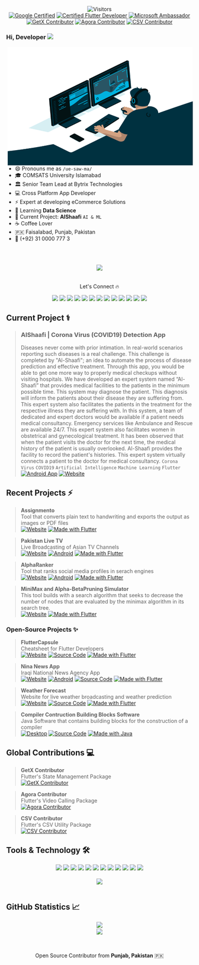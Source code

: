 
<div align="center">

![Visitors](https://visitor-badge.glitch.me/badge?page_id=UsamaSarwar.UsamaSarwar)<br>
[![Google Certified](https://img.shields.io/badge/Google_Certified-ID_MNEDRAHEE-2979FF?logo=google&logoColor=ffffff)](https://learndigital.withgoogle.com/digitalgarage/validate-certificate-code) [![Certified Flutter Developer](https://img.shields.io/badge/Certified_Flutter_Developer-London-00B8D4?logo=flutter&logoColor=ffffff)](https://www.appbrewery.co/) [![Microsoft Ambassador](https://img.shields.io/badge/Microsoft-Ambassador-2962FF?logo=microsoft&logoColor=ffffff)](https://givemycertificate.com/verify/2011002321000380) [![GetX Contributor](https://img.shields.io/badge/GetX-Contributor-D500F9?logo=hack-the-box&logoColor=ffffff)](https://github.com/jonataslaw/getx/graphs/contributors) [![Agora Contributor](https://img.shields.io/badge/Agora-Contributor-2962FF?logo=hack-the-box&logoColor=ffffff)](https://github.com/AgoraIO-Community/Agora-Flutter-Quickstart/graphs/contributors) [![CSV Contributor](https://img.shields.io/badge/CSV-Contributor-D500F9?logo=hack-the-box&logoColor=ffffff)](https://github.com/close2/csv/graphs/contributors)

</div>

### Hi, Developer <img src="https://media.giphy.com/media/hvRJCLFzcasrR4ia7z/giphy.gif" width="25px">
<img align="right" alt="Developer Usama Sarwar" src="code.gif" width="500" height="320" />

- 😄 Pronouns me as `/ue-saw-ma/`
- 🎓 COMSATS University Islamabad
- 🏛 Senior Team Lead at Bytrix Technologies
- 💻 Cross Platform App Developer
- ⚡ Expert at developing eCommerce Solutions
- 🌱 Learning **Data Science**
- 🔭 Current Project: **AlShaafi** `AI & ML`
- ☕️ Coffee Lover
- 🇵🇰 Faisalabad, Punjab, Pakistan
- 📱 (+92) 31 0000 777 3

<br><br>
<div align="center">
<a href="https://stars.github.com/nominate/">
    <img src="https://img.shields.io/badge/Nominate_Usama_as_GitHub_Star-@UsamaSarwar-D50000?logo=GitHub&logoColor=white"/>
</a>
<br><br>
<p align="center"> Let's Connect 🔥</p>
<a href="https://usama.dev">
<img src="https://img.shields.io/badge/Portfolio-000000?style=for-the-badge&logo=opsgenie&logoColor=ffffff"></a> 
<a href="https://github.com/usamasarwar/">
<img src="https://img.shields.io/badge/Github-211F1F?style=for-the-badge&logo=GitHub&logoColor=ffffff"></a> 
<a href="https://www.youtube.com/UsamaSarwar?sub_confirmation=1">
<img src="https://img.shields.io/badge/Youtube-FF0000?style=for-the-badge&logo=Youtube&logoColor=ffffff"></a>
<a href="https://www.linkedin.com/in/UsamaSarwarOfficial/">
<img src="https://img.shields.io/badge/Linkedin-0077B5?style=for-the-badge&logo=Linkedin&logoColor=ffffff"></a>
<a href="https://www.facebook.com/UsamaSarwarOfficial/">
<img src="https://img.shields.io/badge/Facebook-1877F2?style=for-the-badge&logo=Facebook&logoColor=ffffff"></a>
<a href="https://www.twitter.com/UsamaSarwarPro/">
<img src="https://img.shields.io/badge/Twitter-08A0E9?style=for-the-badge&logo=Twitter&logoColor=ffffff"></a>
<a href="https://www.instagram.com/UsamaSarwarOfficial/">
<img src="https://img.shields.io/badge/Instagram-DD2A7B?style=for-the-badge&logo=Instagram&logoColor=ffffff"></a>
<a href="https://www.google.com/search?q=usama+sarwar&oq=usama+sarwar&aqs=chrome..69i57j69i60l3j69i59j0i22i30l2.2577j0j1&sourceid=chrome&ie=UTF-8#lrd=0x39226921efdfec55:0xb750ccab89177cc9,1,,,">
<img src="https://img.shields.io/badge/Reviews-211F1F?style=for-the-badge&logo=google&logoColor=ffffff"></a>
<a href="https://ask.fm/usamasarwarofficial">
<img src="https://img.shields.io/badge/ASK.fm-DB3552?style=for-the-badge&logo=askfm&logoColor=ffffff"></a>
<a href="mailto:UsamaSarwarOfficial@gmail.com">
<img src="https://img.shields.io/badge/Gmail-D44638?style=for-the-badge&logo=gmail&logoColor=ffffff"></a>
<a href="https://m.me/UsamaSarwarOfficial/">
<img src="https://img.shields.io/badge/Chat-1877F2?style=for-the-badge&logo=Messenger&logoColor=ffffff"></a>
<a href="https://wa.me/923100007773?text=%23Github">
<img src="https://img.shields.io/badge/Chat-25D366?style=for-the-badge&logo=WhatsApp&logoColor=ffffff"></a>
<a href="https://wa.me/923100007773?text=Thank%20you%20for%20supporting%20me%20%E2%9D%A4%0ABank%20Account%20Details%0ATitle%3A%20USAMA%20SARWAR%0AIBAN%3A%20PK90HABB0022417901576303">
<img src="https://img.shields.io/badge/Support-Developer-784fff?style=for-the-badge&logo=buy-me-a-coffee&logoColor=ffffff"></a>
</div>
    
## Current Project ⚕

>### AlShaafi | Corona Virus (COVID19) Detection App
> Diseases never come with prior intimation. In real-world scenarios reporting such diseases is a real challenge. This challenge is completed by "Al-Shaafi"; an idea to automate the process of disease prediction and effective treatment. Through this app, you would be able to get one more way to properly medical checkups without visiting hospitals. We have developed an expert system named “Al-Shaafi” that provides medical facilities to the patients in the minimum possible time. This system may diagnose the patient. This diagnosis will inform the patients about their disease they are suffering from. This expert system also facilitates the patients in the treatment for the respective illness they are suffering with. In this system, a team of dedicated and expert doctors would be available if a patient needs medical consultancy. Emergency services like Ambulance and Rescue are available 24/7. This expert system also facilitates women in obstetrical and gynecological treatment. It has been observed that when the patient visits the doctor for the next time, the medical history of the patient is usually overlooked. Al-Shaafi provides the facility to record the patient's histories. This expert system virtually connects a patient to the doctor for medical consultancy.
>`Corona Virus` `COVID19` `Artificial Intelligence` `Machine Learning` `Flutter`
<br>[![Android App](https://img.shields.io/badge/Android-App-00C853?logo=android&logoColor=ffffff)](https://github.com/UsamaSarwar/App-Store/releases/download/App-Store/alshaafi.apk) [![Website](https://img.shields.io/badge/Web-App-211F1F?logo=google-chrome&logoColor=ffffff)](https://alshaafi.web.app)

## Recent Projects ⚡

>**Assignmento**<br>Tool that converts plain text to handwriting and exports the output as images or PDF files<br>[![Website](https://img.shields.io/badge/Web-App-FF3D00?logo=google-chrome&logoColor=ffffff)](https://assignmento.org) [![Made with Flutter](https://img.shields.io/badge/Made_with-JavaScript-f0db4f?logo=javascript&logoColor=ffffff)](https://flutter.dev)

>**Pakistan Live TV**<br>Live Broadcasting of Asian TV Channels<br>[![Website](https://img.shields.io/badge/Web-App-FF3D00?logo=google-chrome&logoColor=ffffff)](https://pakistanlive.tv) [![Android](https://img.shields.io/badge/Google_Play-00C853?logo=google-play&logoColor=ffffff)](https://play.google.com/store/apps/details?id=pakistanlive.tv) [![Made with Flutter](https://img.shields.io/badge/Made_with-Flutter-0175C2?logo=flutter&logoColor=ffffff)](https://flutter.dev)

>**AlphaRanker**<br>Tool that ranks social media profiles in serach engines<br>[![Website](https://img.shields.io/badge/Web-App-FF3D00?logo=google-chrome&logoColor=ffffff)](https://alpharanker.com/) [![Android](https://img.shields.io/badge/Google_Play-00C853?logo=google-play&logoColor=ffffff)](https://play.google.com/store/apps/details?id=usamasarwar.alpharanker) [![Made with Flutter](https://img.shields.io/badge/Made_with-Flutter-0175C2?logo=flutter&logoColor=ffffff)](https://flutter.dev)

>**MiniMax and Alpha-BetaPruning Simulator**<br>This tool builds with a search algorithm that seeks to decrease the number of nodes that are evaluated by the minimax algorithm in its search tree.<br>[![Website](https://img.shields.io/badge/Web-App-FF3D00?logo=google-chrome&logoColor=ffffff)](https://usamasarwar.github.io/minimax-simulator/index.html) [![Made with Flutter](https://img.shields.io/badge/Made_with-PHP-0175C2?logo=php&logoColor=ffffff)](https://www.php.net/)

### Open-Source Projects ✨

>**FlutterCapsule**<br>Cheatsheet for Flutter Developers<br>[![Website](https://img.shields.io/badge/Web-App-FF3D00?logo=google-chrome&logoColor=ffffff)](http://usamasarwar.github.io/fluttercapsule/) [![Source Code](https://img.shields.io/badge/Source-212121?logo=github&logoColor=ffffff)](https://github.com/UsamaSarwar/fluttercapsule) [![Made with Flutter](https://img.shields.io/badge/Made_for-FlutterDev-0175C2?logo=flutter&logoColor=ffffff)](https://flutter.dev)

>**Nina News App**<br>Iraqi National News Agency App<br>[![Website](https://img.shields.io/badge/Web-App-FF3D00?logo=google-chrome&logoColor=ffffff)](https://usamasarwar.github.io/flutter_news_app) [![Android](https://img.shields.io/badge/Android-00C853?logo=android&logoColor=ffffff)](https://github.com/UsamaSarwar/flutter_news_app/releases/tag/v1.0.0) [![Source Code](https://img.shields.io/badge/Source_Code-212121?logo=github&logoColor=ffffff)](https://github.com/UsamaSarwar/flutter_news_app) [![Made with Flutter](https://img.shields.io/badge/Made_with-Flutter-0175C2?logo=flutter&logoColor=ffffff)](https://flutter.dev)

>**Weather Forecast**<br>Website for live weather broadcasting and weather prediction<br>[![Website](https://img.shields.io/badge/Web-API-FF3D00?logo=google-chrome&logoColor=ffffff)](http://usamasarwar.github.io/weather-forecast/) [![Source Code](https://img.shields.io/badge/Source_Code-212121?logo=github&logoColor=ffffff)](https://github.com/UsamaSarwar/weather-forecast) [![Made with Flutter](https://img.shields.io/badge/Made_with-PHP-0175C2?logo=php&logoColor=ffffff)](https://flutter.dev)

>**Compiler Contruction Building Blocks Software**<br>Java Software that contains building blocks for the construction of a compiler<br>[![Desktop](https://img.shields.io/badge/Windows-Software-00C853?logo=hack-the-box&logoColor=ffffff)](https://github.com/UsamaSarwar/Compiler-Construction-Building-Blocks/releases) [![Source Code](https://img.shields.io/badge/Source_Code-212121?logo=github&logoColor=ffffff)](https://github.com/UsamaSarwar/Compiler-Construction-Building-Blocks) [![Made with Java](https://img.shields.io/badge/Made_with-JavaFX-007396?logo=java&logoColor=ffffff)](https://openjfx.io/)

## Global Contributions 💻

>**GetX Contributor**<br>Flutter's State Management Package<br>[![GetX Contributor](https://img.shields.io/badge/GetX-Contributor-D500F9?logo=hack-the-box&logoColor=ffffff)](https://github.com/jonataslaw/getx/graphs/contributors)

>**Agora Contributor**<br>Flutter's Video Calling Package<br>[![Agora Contributor](https://img.shields.io/badge/Agora-Contributor-D500F9?logo=hack-the-box&logoColor=ffffff)](https://github.com/AgoraIO-Community/Agora-Flutter-Quickstart/graphs/contributors)

>**CSV Contributor**<br>Flutter's CSV Utility Package<br>[![CSV Contributor](https://img.shields.io/badge/CSV-Contributor-D500F9?logo=hack-the-box&logoColor=ffffff)](https://github.com/close2/csv/graphs/contributors)

## Tools & Technology 🛠
<div align="center">
<!-- <p align="center"></p> -->
<img src="https://img.shields.io/badge/Flutter-02569B?style=for-the-badge&logo=flutter&logoColor=white" />
<img src="https://img.shields.io/badge/Dart-0175C2?style=for-the-badge&logo=dart&logoColor=white" />
<img src="https://img.shields.io/badge/C++-00599C?style=for-the-badge&logo=cplusplus&logoColor=white" />
<img src="https://img.shields.io/badge/C_Sharp-239120?style=for-the-badge&logo=csharp&logoColor=white" />
<img src="https://img.shields.io/badge/Java-007396?style=for-the-badge&logo=java&logoColor=white" />
<img src="https://img.shields.io/badge/JavaScript-F7DF1E?style=for-the-badge&logo=javascript&logoColor=white" />
<img src="https://img.shields.io/badge/Python-FFD43B?style=for-the-badge&logo=python&logoColor=white"/>
<img src="https://img.shields.io/badge/firebase-ffca28?style=for-the-badge&logo=firebase&logoColor=white" />
<img src="https://img.shields.io/badge/Git-F05032?style=for-the-badge&logo=git&logoColor=white" />
<img src="https://img.shields.io/badge/Adobe_Photoshop-00aeff?style=for-the-badge&logo=Adobe%20photoshop&logoColor=white"/>
<img src="https://img.shields.io/badge/Adobe_Illustrator-ff9900?style=for-the-badge&logo=Adobe-illustrator&logoColor=white" />
<img src="https://img.shields.io/badge/Adobe_XD-FF61F6?style=for-the-badge&logo=Adobe%20XD&logoColor=white" />
<br><br>
<img align="center"  src="https://github-readme-stats.vercel.app/api/top-langs/?username=UsamaSarwar&theme=dark&layout=compact&langs_count=20&hide_title=true"/>
</div>
<br>

## GitHub Statistics 📈

<div align="center">  
<img align="center" src="https://github-profile-trophy.vercel.app/?username=UsamaSarwar&margin-w=15&margin-h=15" />
<!-- [![Usama Sarwar Achievements](https://github-profile-trophy.vercel.app/?username=UsamaSarwar&margin-w=15&margin-h=15)](https://github-profile-trophy.vercel.app/?username=UsamaSarwar&margin-w=15&margin-h=15) -->
</div>
<div align="center">
    <img align="center" src="https://github-readme-stats.vercel.app/api?username=UsamaSarwar&theme=dark&hide_title=true&include_all_commits=true"/>
</div>
<br><br>
<p align="center">Open Source Contributor from <b>Punjab, Pakistan</b> 🇵🇰 </p>
